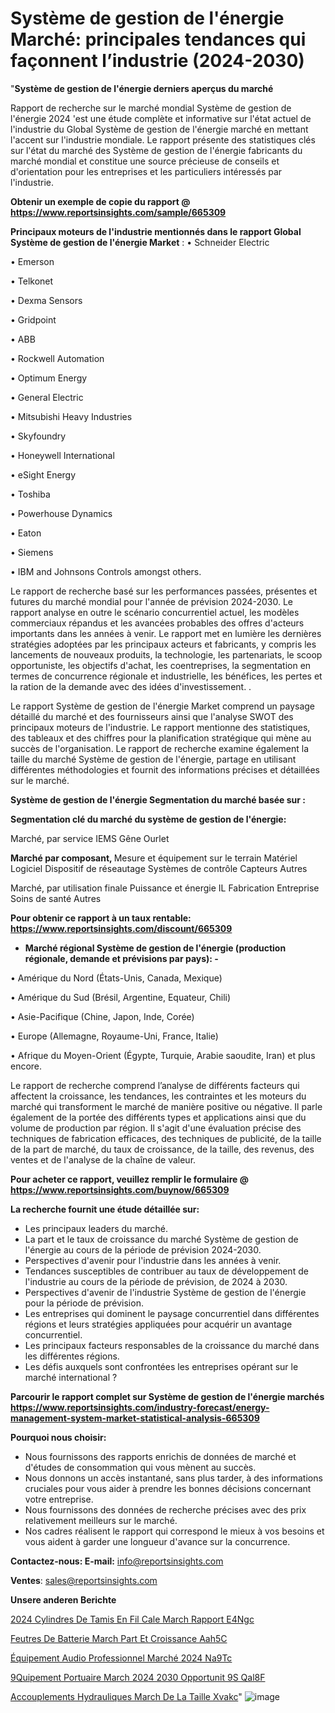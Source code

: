 # Système de gestion de l'énergie Marché: principales tendances qui façonnent l’industrie (2024-2030)

"<strong>Système de gestion de l'énergie derniers aperçus du marché</strong>

Rapport de recherche sur le marché mondial Système de gestion de l'énergie 2024 'est une étude complète et informative sur l'état actuel de l'industrie du Global Système de gestion de l'énergie marché en mettant l'accent sur l'industrie mondiale. Le rapport présente des statistiques clés sur l'état du marché des Système de gestion de l'énergie fabricants du marché mondial et constitue une source précieuse de conseils et d'orientation pour les entreprises et les particuliers intéressés par l'industrie.

<strong>Obtenir un exemple de copie du rapport @ <a href=https://www.reportsinsights.com/sample/665309>https://www.reportsinsights.com/sample/665309</a></strong>

<strong>Principaux moteurs de l'industrie mentionnés dans le rapport Global Système de gestion de l'énergie Market</strong> :
• Schneider Electric

• Emerson

• Telkonet

• Dexma Sensors

• Gridpoint

• ABB

• Rockwell Automation

• Optimum Energy

• General Electric

• Mitsubishi Heavy Industries

• Skyfoundry

• Honeywell International

• eSight Energy

• Toshiba

• Powerhouse Dynamics

• Eaton

• Siemens

• IBM and Johnsons Controls amongst others.

Le rapport de recherche basé sur les performances passées, présentes et futures du marché mondial pour l'année de prévision 2024-2030. Le rapport analyse en outre le scénario concurrentiel actuel, les modèles commerciaux répandus et les avancées probables des offres d'acteurs importants dans les années à venir. Le rapport met en lumière les dernières stratégies adoptées par les principaux acteurs et fabricants, y compris les lancements de nouveaux produits, la technologie, les partenariats, le scoop opportuniste, les objectifs d'achat, les coentreprises, la segmentation en termes de concurrence régionale et industrielle, les bénéfices, les pertes et la ration de la demande avec des idées d'investissement. .

Le rapport Système de gestion de l'énergie Market comprend un paysage détaillé du marché et des fournisseurs ainsi que l'analyse SWOT des principaux moteurs de l'industrie. Le rapport mentionne des statistiques, des tableaux et des chiffres pour la planification stratégique qui mène au succès de l'organisation. Le rapport de recherche examine également la taille du marché Système de gestion de l'énergie, partage en utilisant différentes méthodologies et fournit des informations précises et détaillées sur le marché.

<strong>Système de gestion de l'énergie Segmentation du marché basée sur :</strong>

<strong> Segmentation clé du marché du système de gestion de l'énergie: </strong>

Marché, par service
IEMS
Gêne
Ourlet

<strong> Marché par composant, </strong>
Mesure et équipement sur le terrain
Matériel
Logiciel
Dispositif de réseautage
Systèmes de contrôle
Capteurs
Autres

Marché, par utilisation finale
Puissance et énergie
IL
Fabrication
Entreprise
Soins de santé
Autres

<strong>Pour obtenir ce rapport à un taux rentable: <a href=https://www.reportsinsights.com/discount/665309>https://www.reportsinsights.com/discount/665309</a></strong>
<ul>
  <li><strong>Marché régional Système de gestion de l'énergie (production régionale, demande et prévisions par pays): -</strong></li>
</ul>
• Amérique du Nord (États-Unis, Canada, Mexique)

• Amérique du Sud (Brésil, Argentine, Equateur, Chili)

• Asie-Pacifique (Chine, Japon, Inde, Corée)

• Europe (Allemagne, Royaume-Uni, France, Italie)

• Afrique du Moyen-Orient (Égypte, Turquie, Arabie saoudite, Iran) et plus encore.

Le rapport de recherche comprend l’analyse de différents facteurs qui affectent la croissance, les tendances, les contraintes et les moteurs du marché qui transforment le marché de manière positive ou négative. Il parle également de la portée des différents types et applications ainsi que du volume de production par région. Il s'agit d'une évaluation précise des techniques de fabrication efficaces, des techniques de publicité, de la taille de la part de marché, du taux de croissance, de la taille, des revenus, des ventes et de l'analyse de la chaîne de valeur.

<strong>Pour acheter ce rapport, veuillez remplir le formulaire @   <a href=https://www.reportsinsights.com/buynow/665309>https://www.reportsinsights.com/buynow/665309</a></strong>

<strong>La recherche fournit une étude détaillée sur:</strong>
<ul>
  <li>Les principaux leaders du marché.</li>
  <li>La part et le taux de croissance du marché Système de gestion de l'énergie au cours de la période de prévision 2024-2030.</li>
  <li>Perspectives d'avenir pour l'industrie dans les années à venir.</li>
  <li>Tendances susceptibles de contribuer au taux de développement de l'industrie au cours de la période de prévision, de 2024 à 2030.</li>
  <li>Perspectives d'avenir de l'industrie Système de gestion de l'énergie pour la période de prévision.</li>
  <li>Les entreprises qui dominent le paysage concurrentiel dans différentes régions et leurs stratégies appliquées pour acquérir un avantage concurrentiel.</li>
  <li>Les principaux facteurs responsables de la croissance du marché dans les différentes régions.</li>
  <li>Les défis auxquels sont confrontées les entreprises opérant sur le marché international ?</li>
</ul>

<strong>Parcourir le rapport complet sur Système de gestion de l'énergie marchés <a href=https://www.reportsinsights.com/industry-forecast/energy-management-system-market-statistical-analysis-665309>https://www.reportsinsights.com/industry-forecast/energy-management-system-market-statistical-analysis-665309</a></strong>

<strong>Pourquoi nous choisir:</strong>
<ul>
  <li>Nous fournissons des rapports enrichis de données de marché et d'études de consommation qui vous mènent au succès.</li>
  <li>Nous donnons un accès instantané, sans plus tarder, à des informations cruciales pour vous aider à prendre les bonnes décisions concernant votre entreprise.</li>
  <li>Nous fournissons des données de recherche précises avec des prix relativement meilleurs sur le marché.</li>
  <li>Nos cadres réalisent le rapport qui correspond le mieux à vos besoins et vous aident à garder une longueur d'avance sur la concurrence.</li>
</ul>
<strong>Contactez-nous:
</strong><strong>E-mail:</strong> <a href=mailto:info@reportsinsights.com>info@reportsinsights.com</a>

<strong>Ventes</strong>: <a href=mailto:sales@reportsinsights.com>sales@reportsinsights.com</a>

<strong>Unsere anderen Berichte</strong>

<a href=https://www.linkedin.com/pulse/2024-cylindres-de-tamis-en-fil-cale-march%C3%A9-rapport-e4ngc/>2024 Cylindres De Tamis En Fil Cale March Rapport E4Ngc</a>

<a href=https://www.linkedin.com/pulse/feutres-de-batterie-march%C3%A9-part-et-croissance-aah5c/>Feutres De Batterie March Part Et Croissance Aah5C</a>

<a href=https://www.linkedin.com/pulse/équipement-audio-professionnel-marché-2024-na9tc/>Équipement Audio Professionnel Marché 2024 Na9Tc</a>

<a href=https://www.linkedin.com/pulse/%C3%A9quipement-portuaire-march%C3%A9-2024-2030-opportunit%C3%A9s-qal8f/> 9Quipement Portuaire March 2024 2030 Opportunit 9S Qal8F</a>

<a href=https://www.linkedin.com/pulse/accouplements-hydrauliques-march%C3%A9-de-la-taille-xvakc/>Accouplements Hydrauliques March De La Taille Xvakc</a>"
![image](https://github.com/daminid12/RImarketdynamics/assets/158430485/234e2662-a1d6-48eb-8ffb-036adb4a02a5)
